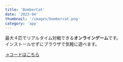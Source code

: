 ```yaml
---
title: 'BomberCat'
date: '2023-04'
thumbnail: '/images/bombercat.png'
category: 'app'
---
```


最大４匹でリアルタイム対戦できる**オンラインゲーム**です。  
インストールせずにブラウザで気軽に遊べます。

[→コードはこちら](https://github.com/khkmgch/bomberman)
